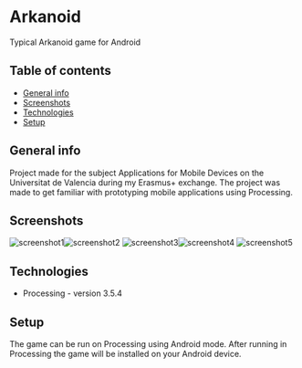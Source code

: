 # Arkanoid
Typical Arkanoid game for Android

## Table of contents
* [General info](#general-info)
* [Screenshots](#screenshots)
* [Technologies](#technologies)
* [Setup](#setup)

## General info
Project made for the subject Applications for Mobile Devices on the Universitat de Valencia during my Erasmus+ exchange. The project was made to get familiar with prototyping mobile applications using Processing.

## Screenshots
![screenshot1](img/screenshot1.jpg)![screenshot2](img/screenshot2.jpg)
![screenshot3](img/screenshot3.jpg)![screenshot4](img/screenshot4.jpg)
![screenshot5](img/screenshot5.jpg)

## Technologies
* Processing - version 3.5.4

## Setup
The game can be run on Processing using Android mode. After running in Processing the game will be installed on your Android device.

